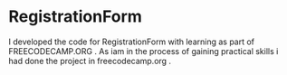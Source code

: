 # RegistrationForm
I developed the code for RegistrationForm with learning as part of FREECODECAMP.ORG .
As iam in the process of gaining practical skills i had done the project in freecodecamp.org .
